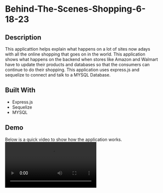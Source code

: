 # Behind-The-Scenes-Shopping-6-18-23

## Description
This applicattion helps explain what happens on a lot of sites now adays with all the online shopping that goes on in the world. This application shows what happens on the backend when stores like Amazon and Walmart have to update their products and databases so that the consumers can continue to do their shopping. This application uses express.js and sequelize to connect and talk to a MYSQL Database.

## Built With
- Express.js
- Sequelize
- MYSQL

## Demo
Below is a quick video to show how the application works.
<video src="https://drive.google.com/file/d/1cEDnnECYLlMzToPlqKBkgZ2dEn9sI7Tq/view?usp=sharing" controls title="Title"></video>
